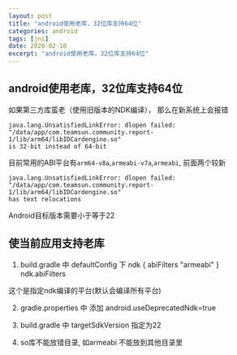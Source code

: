 ```yaml
---
layout: post
title: "android使用老库，32位库支持64位"
categories: android
tags: [jni]
date: 2020-02-10
excerpt: "android使用老库，32位库支持64位"
---
```


## android使用老库，32位库支持64位
如果第三方库蛮老（使用旧版本的NDK编译）， 那么在新系统上会报错

    java.lang.UnsatisfiedLinkError: dlopen failed: 
    "/data/app/com.teamsun.community.report-1/lib/arm64/libIDCardengine.so"
    is 32-bit instead of 64-bit

目前常用的ABI平台有`arm64-v8a`,`armeabi-v7a`,`armeabi`, 前面两个较新

    java.lang.UnsatisfiedLinkError: dlopen failed: 
    "/data/app/com.teamsun.community.report-1/lib/arm64/libIDCardengine.so"
    has text relocations

Android目标版本需要小于等于22

## 使当前应用支持老库

1. build.gradle 中 defaultConfig 下 
    ndk {
            abiFilters "armeabi"
    }
    ndk.abiFilters

这个是指定ndk编译的平台(默认会编译所有平台)

2. gradle.properties 中 添加
    android.useDeprecatedNdk=true

3. build.gradle 中 targetSdkVersion 指定为22

4. so库不能放错目录, 如armeabi 不能放到其他目录里
